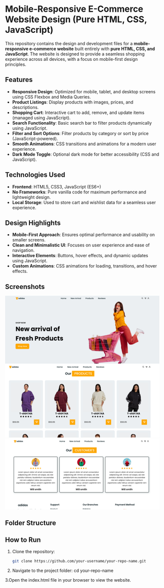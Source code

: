 # Mobile-Responsive E-Commerce Website Design (Pure HTML, CSS, JavaScript)

This repository contains the design and development files for a **mobile-responsive e-commerce website** built entirely with **pure HTML, CSS, and JavaScript**. The website is designed to provide a seamless shopping experience across all devices, with a focus on mobile-first design principles.

## Features

- **Responsive Design**: Optimized for mobile, tablet, and desktop screens using CSS Flexbox and Media Queries.
- **Product Listings**: Display products with images, prices, and descriptions.
- **Shopping Cart**: Interactive cart to add, remove, and update items (managed using JavaScript).
- **Search Functionality**: Basic search bar to filter products dynamically using JavaScript.
- **Filter and Sort Options**: Filter products by category or sort by price (JavaScript-powered).
- **Smooth Animations**: CSS transitions and animations for a modern user experience.
- **Dark Mode Toggle**: Optional dark mode for better accessibility (CSS and JavaScript).

## Technologies Used

- **Frontend**: HTML5, CSS3, JavaScript (ES6+)
- **No Frameworks**: Pure vanilla code for maximum performance and lightweight design.
- **Local Storage**: Used to store cart and wishlist data for a seamless user experience.

## Design Highlights

- **Mobile-First Approach**: Ensures optimal performance and usability on smaller screens.
- **Clean and Minimalistic UI**: Focuses on user experience and ease of navigation.
- **Interactive Elements**: Buttons, hover effects, and dynamic updates using JavaScript.
- **Custom Animations**: CSS animations for loading, transitions, and hover effects.

## Screenshots

![Home Page](img/ss/1.png)
![Product Page](img/ss/2.png)
![Review Page](img/ss/3.png)

## Folder Structure


## How to Run

1. Clone the repository:
   ```bash
   git clone https://github.com/your-username/your-repo-name.git

2. Navigate to the project folder:
cd your-repo-name

3.Open the index.html file in your browser to view the website.
